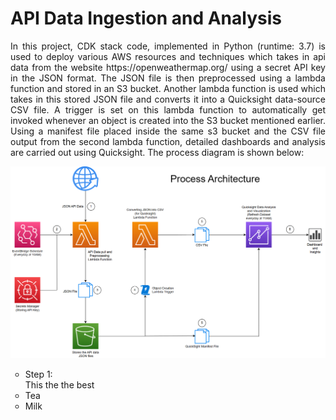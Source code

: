 # API Data Ingestion and Analysis
<p align="justify">
In this project, CDK stack code, implemented in Python (runtime: 3.7) is used to deploy various AWS resources and techniques which takes in api data from the website https://openweathermap.org/ using a secret API key in the JSON format.
The JSON file is then preprocessed using a lambda function and stored in an S3 bucket. Another lambda function is used which takes in this stored JSON file and converts it into a Quicksight data-source CSV file. A trigger is set on this lambda function
to automatically get invoked whenever an object is created into the S3 bucket mentioned earlier. Using a manifest file placed inside the same s3 bucket and the CSV file output from the second lambda function, detailed dashboards and analysis are carried out
using Quicksight. The process diagram is shown below:
</p>

![Process Architecture](architecture.png)

<ul style="list-style-type:circle">
  <li>Step 1: <br> This the the best</li>
  <li>Tea</li>
  <li>Milk</li>
</ul>
